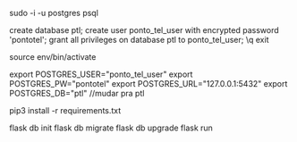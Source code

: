 sudo -i -u postgres
psql

create database ptl;
create user ponto_tel_user with encrypted password 'pontotel';
grant all privileges on database ptl to ponto_tel_user;
\q
exit


source env/bin/activate

export POSTGRES_USER="ponto_tel_user"
export POSTGRES_PW="pontotel"
export POSTGRES_URL="127.0.0.1:5432"
export POSTGRES_DB="ptl" //mudar pra ptl



pip3 install -r requirements.txt




flask db init
flask db migrate
flask db upgrade
flask run